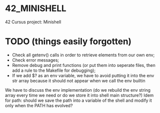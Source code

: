 # 42_MINISHELL
42 Cursus project: Minishell

# TODO (things easily forgotten)
- Check all getenv() calls in order to retrieve elements from our own env;
- Check error messages;
- Remove debug and print functions (or put them into seperate files, then add a rule to the Makefile for debugging);
- If we add $? as an env variable, we have to avoid putting it into the env str array because it should not appear when we call the env builtin

We have to discuss the env implementation (do we rebuild the env string array every time we need or do we store it into shell main structure?)
Idem for path: should we save the path into a variable of the shell and modify it only when the PATH has evolved?
